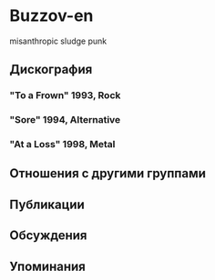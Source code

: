# Buzzov-en

misanthropic sludge punk

## Дискография

### "To a Frown" 1993, Rock



### "Sore" 1994, Alternative



### "At a Loss" 1998, Metal




## Отношения с другими группами


## Публикации


## Обсуждения


## Упоминания

